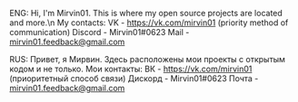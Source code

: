 ENG:
Hi, I'm Mirvin01. This is where my open source projects are located and more.\n
My contacts:
VK - https://vk.com/mirvin01 (priority method of communication)
Discord - Mirvin01#0623
Mail - mirvin01.feedback@gmail.com

RUS:
Привет, я Мирвин. Здесь расположены мои проекты с открытым кодом и не только. 
Мои контакты: 
ВК - https://vk.com/mirvin01 (приоритетный способ связи)
Дискорд - Mirvin01#0623
Почта - mirvin01.feedback@gmail.com
